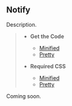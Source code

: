 ## Notify

Description.

> - **Get the Code**
>
>   - [Minified](https://github.com/ChapelR/harlowe-macro-api/blob/master/examples/minified/notify.min.js) 
>   - [Pretty](https://github.com/ChapelR/harlowe-macro-api/blob/master/examples/notify.js)
> - **Required CSS**
>   - [Minified](https://github.com/ChapelR/harlowe-macro-api/blob/master/examples/minified/notify.min.css) 
>   - [Pretty](https://github.com/ChapelR/harlowe-macro-api/blob/master/examples/notify.css)

Coming soon.